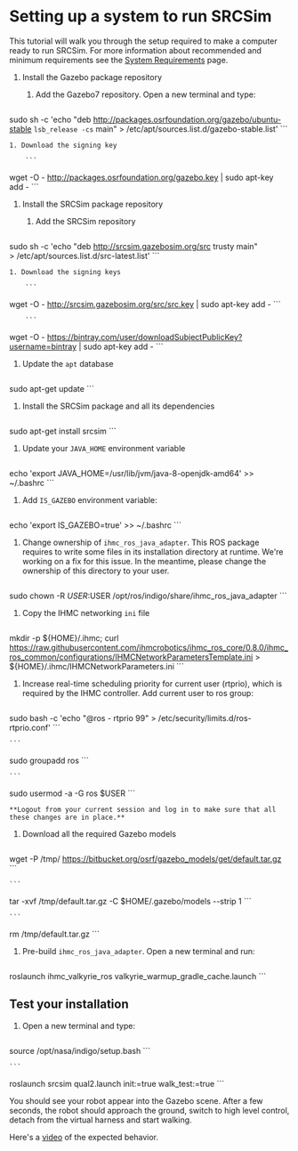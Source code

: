# Setting up a system to run SRCSim

This tutorial will walk you through the setup required to make a computer ready to run SRCSim. For more information about recommended and minimum requirements see the [System Requirements](https://bitbucket.org/osrf/srcsim/wiki/system_requirements) page.


1. Install the Gazebo package repository

    1. Add the Gazebo7 repository. Open a new terminal and type:

        ```
sudo sh -c 'echo "deb http://packages.osrfoundation.org/gazebo/ubuntu-stable `lsb_release -cs` main" > /etc/apt/sources.list.d/gazebo-stable.list'
        ```

    1. Download the signing key

        ```
wget -O - http://packages.osrfoundation.org/gazebo.key | sudo apt-key add -
        ```

1. Install the SRCSim package repository

    1. Add the SRCSim repository

        ```
sudo sh -c 'echo "deb http://srcsim.gazebosim.org/src trusty main" \
    > /etc/apt/sources.list.d/src-latest.list'
        ```

    1. Download the signing keys

        ```
wget -O - http://srcsim.gazebosim.org/src/src.key | sudo apt-key add -
        ```

        ```
wget -O - https://bintray.com/user/downloadSubjectPublicKey?username=bintray | sudo apt-key add -
        ```

1. Update the `apt` database

    ```
sudo apt-get update
    ```

1. Install the SRCSim package and all its dependencies

    ```
sudo apt-get install srcsim
    ```

1. Update your `JAVA_HOME` environment variable

    ```
echo 'export JAVA_HOME=/usr/lib/jvm/java-8-openjdk-amd64' >> ~/.bashrc
    ```

1. Add `IS_GAZEBO` environment variable:

    ```
echo 'export IS_GAZEBO=true' >> ~/.bashrc
    ```


1. Change ownership of `ihmc_ros_java_adapter`. This ROS package requires to write some files in its installation directory at runtime. We're working on a fix for this issue. In the meantime, please change the ownership of this directory to your user.

    ```
sudo chown -R $USER:$USER /opt/ros/indigo/share/ihmc_ros_java_adapter
    ```

1. Copy the IHMC networking `ini` file 


    ```
mkdir -p ${HOME}/.ihmc; curl https://raw.githubusercontent.com/ihmcrobotics/ihmc_ros_core/0.8.0/ihmc_ros_common/configurations/IHMCNetworkParametersTemplate.ini > ${HOME}/.ihmc/IHMCNetworkParameters.ini
    ```

1. Increase real-time scheduling priority for current user (rtprio), which is required by the IHMC controller. Add current user to ros group:

    ```
sudo bash -c 'echo "@ros    -       rtprio      99" > /etc/security/limits.d/ros-rtprio.conf'
    ```

    ```
sudo groupadd ros
    ```

    ```
sudo usermod -a -G ros $USER
    ```

    **Logout from your current session and log in to make sure that all these changes are in place.**

1. Download all the required Gazebo models

    ```
wget -P /tmp/ https://bitbucket.org/osrf/gazebo_models/get/default.tar.gz
    ```

    ```
tar -xvf /tmp/default.tar.gz -C $HOME/.gazebo/models --strip 1
    ```

    ```
rm /tmp/default.tar.gz
    ```

1. Pre-build `ihmc_ros_java_adapter`. Open a new terminal and run:

    ```
roslaunch ihmc_valkyrie_ros valkyrie_warmup_gradle_cache.launch
    ```

## Test your installation

1. Open a new terminal and type:

    ```
source /opt/nasa/indigo/setup.bash
    ```

    ```
roslaunch srcsim qual2.launch init:=true walk_test:=true
    ```

You should see your robot appear into the Gazebo scene. After a few seconds, the robot should approach the ground, switch to high level control, detach from the virtual harness and start walking.

Here's a [video](https://vimeo.com/188873182) of the expected behavior.